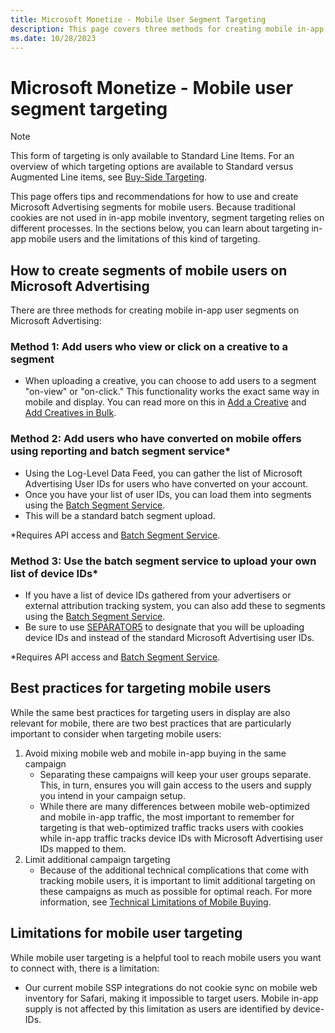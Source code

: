 ```yaml
---
title: Microsoft Monetize - Mobile User Segment Targeting
description: This page covers three methods for creating mobile in-app user segments on Microsoft Advertising along with best practices and limitations of targeting mobile users.
ms.date: 10/28/2023
---
```



# Microsoft Monetize - Mobile user segment targeting

> [!NOTE]
> This form of targeting is only available to Standard Line Items. For an overview of which targeting options are available to Standard versus Augmented Line items, see [Buy-Side Targeting](buy-side-targeting.md).

This page offers tips and recommendations for how to use and create Microsoft Advertising segments for mobile users. Because traditional cookies are not used in in-app mobile inventory, segment targeting relies on different processes. In the sections below, you can learn about targeting in-app mobile users and the limitations of this kind of targeting.

## How to create segments of mobile users on Microsoft Advertising

There are three methods for creating mobile in-app user segments on Microsoft Advertising:

### Method 1: Add users who view or click on a creative to a segment

- When uploading a creative, you can choose to add users to a segment "on-view" or "on-click." This functionality works the exact same way in mobile and display. You can read more on this in [Add a Creative](add-a-creative.md) and [Add Creatives in Bulk](add-creatives-in-bulk.md).

### Method 2: Add users who have converted on mobile offers using reporting and batch segment service\*

- Using the Log-Level Data Feed, you can gather the list of Microsoft Advertising User IDs for users who have converted on your account.
- Once you have your list of user IDs, you can load them into segments using the [Batch Segment Service](../digital-platform-api/batch-segment-service.md).
- This will be a standard batch segment upload.

\*Requires API access and [Batch Segment Service](../digital-platform-api/batch-segment-service.md).

### Method 3: Use the batch segment service to upload your own list of device IDs\*

- If you have a list of device IDs gathered from your advertisers or external attribution tracking system, you can also add these to segments using the [Batch Segment Service](../digital-platform-api/batch-segment-service.md).
- Be sure to use [SEPARATOR5](../digital-platform-api/bss-avro-file-format.md) to designate that you will be uploading device IDs and instead of the standard Microsoft Advertising user IDs.

\*Requires API access and [Batch Segment Service](../digital-platform-api/batch-segment-service.md).

## Best practices for targeting mobile users

While the same best practices for targeting users in display are also relevant for mobile, there are two best practices that are particularly important to consider when targeting mobile users:

1. Avoid mixing mobile web and mobile in-app buying in the same campaign
    - Separating these campaigns will keep your user groups separate. This, in turn, ensures you will gain access to the users and supply you intend in your campaign setup.
    - While there are many differences between mobile web-optimized and mobile in-app traffic, the most important to remember for targeting is that web-optimized traffic tracks users with cookies while in-app traffic tracks device IDs with Microsoft Advertising user IDs mapped to them.
1. Limit additional campaign targeting
    - Because of the additional technical complications that come with tracking mobile users, it is important to limit additional targeting on these campaigns as much as possible for optimal reach. For more information, see [Technical Limitations of Mobile Buying](technical-limitations-of-mobile-buying.md).

## Limitations for mobile user targeting

While mobile user targeting is a helpful tool to reach mobile users you want to connect with, there is a limitation:

- Our current mobile SSP integrations do not cookie sync on mobile web inventory for Safari, making it impossible to target users. Mobile in-app supply is not affected by this limitation as users are identified by device-IDs.
